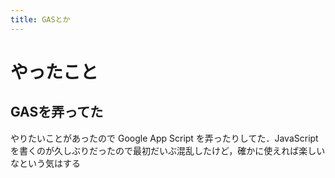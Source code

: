 ```yaml
---
title: GASとか
---
```


# やったこと

## GASを弄ってた

やりたいことがあったので Google App Script を弄ったりしてた．JavaScriptを書くのが久しぶりだったので最初だいぶ混乱したけど，確かに使えれば楽しいなという気はする
